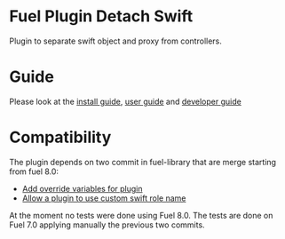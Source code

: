 Fuel Plugin Detach Swift
========================

Plugin to separate swift object and proxy from controllers.

# Guide

Please look at the [install guide](doc/content/installation_guide.rst),
[user guide](doc/content/user_guide.rst)
and [developer guide](doc/content/developer_guide.rst)

# Compatibility
The plugin depends on two commit in fuel-library that are merge starting from fuel 8.0:
* [Add override variables for plugin](https://github.com/openstack/fuel-library/commit/1e690ed95452297294c710a2f5886ef671d6b6da)
* [Allow a plugin to use custom swift role name](https://github.com/openstack/fuel-library/commit/c5537541eea5ba88d9c573e2b450a0d09437bee4)

At the moment no tests were done using Fuel 8.0. The tests are done on Fuel 7.0 applying manually the previous two commits.

